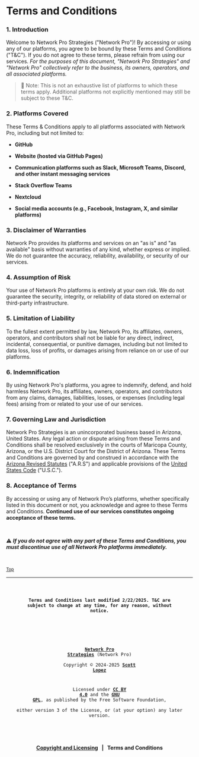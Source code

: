 <!-- SPDX-License-Identifier: CC-BY-4.0 OR GPL-3.0-or-later -->
<!-- This file is part of Network Pro -->

<!--
Network Pro Strategies (Network Pro)
Copyright © 2024-2025 Scott Lopez

---

I. Creative Commons Attribution 4.0 International

Network Pro (the "Licensed Material") is licensed under Creative Commons Attribution 4.0 International ("CC BY 4.0").
To view a copy of this license, visit https://creativecommons.org/licenses/by/4.0/.

Per the terms of the License, you are free to distribute, remix, adapt, and build upon the Licensed Material for any purpose, even commercially.
You must give appropriate credit, provide a link to the License, and indicate if changes were made.

The Licensor offers the Licensed Material as-is and as-available, and makes no representations or warranties of any kind concerning the Licensed Material, whether express, implied, statutory, or other. This includes, without limitation, warranties of title, merchantability, fitness for a particular purpose, non-infringement, absence of latent or other defects, accuracy, or the presence or absence of errors, whether or not known or discoverable.

Permissions beyond the scope of this License—or instead of those permitted by this License—may be available as further defined within this document.

  SPDX Reference: https://spdx.org/licenses/CC-BY-4.0.html
  Canonical URL: https://creativecommons.org/licenses/by/4.0/

---

II. GNU General Public License

Network Pro is free software: you can redistribute it and/or modify it under the terms of the GNU General Public License ("GNU GPL") as published by the Free Software Foundation, either version 3 of the License, or (at your option) any later version.

This material is distributed in the hope that it will be useful, but WITHOUT ANY WARRANTY; without even the implied warranty of MERCHANTABILITY or
FITNESS FOR A PARTICULAR PURPOSE.

See the GNU General Public License for more details.

  SPDX Reference: https://spdx.org/licenses/GPL-3.0-or-later.html
  Canonical URL: https://www.gnu.org/licenses/gpl-3.0.html

---

Author: Scott Lopez
Email: <contact@neteng.pro>
Web: <https://bio.neteng.pro>
-->

# <a id="top">Terms and Conditions</a>

### 1. Introduction

Welcome to Network Pro Strategies ("Network Pro")! By accessing or using any of our platforms, you agree to be bound by these Terms and Conditions ("T&C"). If you do not agree to these terms, please refrain from using our services. _For the purposes of this document, "Network Pro Strategies" and "Network Pro" collectively refer to the business, its owners, operators, and all associated platforms._

> 📌 Note: This is not an exhaustive list of platforms to which these terms
> apply. Additional platforms not explicitly mentioned may still be subject to
> these T&C.

### 2. Platforms Covered

These Terms & Conditions apply to all platforms associated with Network Pro,
including but not limited to:

- **GitHub**

- **Website (hosted via GitHub Pages)**

- **Communication platforms such as Slack, Microsoft Teams, Discord, and other instant messaging services**

- **Stack Overflow Teams**

- **Nextcloud**

- **Social media accounts (e.g., Facebook, Instagram, X, and similar
  platforms)**

### 3. Disclaimer of Warranties

Network Pro provides its platforms and services on an "as is" and "as available"
basis without warranties of any kind, whether express or implied. We do not
guarantee the accuracy, reliability, availability, or security of our services.

### 4. Assumption of Risk

Your use of Network Pro platforms is entirely at your own risk. We do not
guarantee the security, integrity, or reliability of data stored on external or
third-party infrastructure.

### 5. Limitation of Liability

To the fullest extent permitted by law, Network Pro, its affiliates, owners, operators, and contributors shall not be liable for any direct, indirect, incidental, consequential, or punitive damages, including but not limited to data loss, loss of profits, or damages arising from reliance on or use of our platforms.

### 6. Indemnification

By using Network Pro's platforms, you agree to indemnify, defend, and hold
harmless Network Pro, its affiliates, owners, operators, and contributors from any claims, damages, liabilities, losses, or expenses (including legal fees) arising from or related to your use of our services.

### 7. Governing Law and Jurisdiction

Network Pro Strategies is an unincorporated business based in Arizona, United States. Any legal action or dispute arising from these Terms and Conditions shall be resolved exclusively in the courts of Maricopa County, Arizona, or the U.S. District Court for the District of Arizona. These Terms and Conditions are governed by and construed in accordance with the [Arizona Revised Statutes](https://www.azleg.gov/arstitle/) ("A.R.S") and applicable provisions of the [United States Code](https://uscode.house.gov/) ("U.S.C.").

### 8. Acceptance of Terms

By accessing or using any of Network Pro’s platforms, whether specifically listed in this document or not, you acknowledge and agree to these Terms and
Conditions. **Continued use of our services constitutes ongoing acceptance of
these terms.**

&nbsp;

⚠️ **_If you do not agree with any part of these Terms and Conditions, you must
discontinue use of all Network Pro platforms immediately._**

&nbsp;

<sub>[Top](#top)</sub>

---

<code style="height: 50vh; width: 100%; background: transparent; border: none; border-radius: 0; resize: none; outline: none; text-align: center; font-size: 12px;">

**Terms and Conditions last modified 2/22/2025. T&C are subject to change at any time, for any reason, without notice.**

&nbsp;

**[Network Pro Strategies](https://netwk.pro/)** (Network Pro)  
Copyright &copy; 2024-2025 **[Scott Lopez](https://bio.neteng.pro)**

Licensed under **[CC BY 4.0](https://creativecommons.org/licenses/by/4.0/)** and the **[GNU GPL](https://spdx.org/licenses/GPL-3.0-or-later.html)**, as published by the Free Software Foundation,  
either version 3 of the License, or (at your option) any later version.

</code>

&nbsp;

<span style="text-align: center; font-size: 14px; font-weight: bold;">

[Copyright and Licensing](https://github.com/NetEng-Pro/netwk-pro-web/blob/master/legal/LICENSE.md)
&nbsp; | &nbsp; Terms and Conditions

</span>
